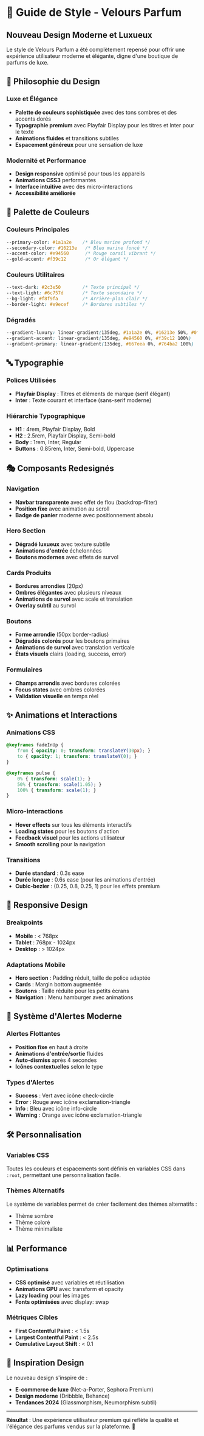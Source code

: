 # 🎨 Guide de Style - Velours Parfum

## Nouveau Design Moderne et Luxueux

Le style de Velours Parfum a été complètement repensé pour offrir une expérience utilisateur moderne et élégante, digne d'une boutique de parfums de luxe.

## 🎯 Philosophie du Design

### Luxe et Élégance
- **Palette de couleurs sophistiquée** avec des tons sombres et des accents dorés
- **Typographie premium** avec Playfair Display pour les titres et Inter pour le texte
- **Animations fluides** et transitions subtiles
- **Espacement généreux** pour une sensation de luxe

### Modernité et Performance
- **Design responsive** optimisé pour tous les appareils
- **Animations CSS3** performantes
- **Interface intuitive** avec des micro-interactions
- **Accessibilité améliorée**

## 🎨 Palette de Couleurs

### Couleurs Principales
```css
--primary-color: #1a1a2e    /* Bleu marine profond */
--secondary-color: #16213e   /* Bleu marine foncé */
--accent-color: #e94560      /* Rouge corail vibrant */
--gold-accent: #f39c12       /* Or élégant */
```

### Couleurs Utilitaires
```css
--text-dark: #2c3e50        /* Texte principal */
--text-light: #6c757d       /* Texte secondaire */
--bg-light: #f8f9fa         /* Arrière-plan clair */
--border-light: #e9ecef     /* Bordures subtiles */
```

### Dégradés
```css
--gradient-luxury: linear-gradient(135deg, #1a1a2e 0%, #16213e 50%, #0f3460 100%)
--gradient-accent: linear-gradient(135deg, #e94560 0%, #f39c12 100%)
--gradient-primary: linear-gradient(135deg, #667eea 0%, #764ba2 100%)
```

## 🔤 Typographie

### Polices Utilisées
- **Playfair Display** : Titres et éléments de marque (serif élégant)
- **Inter** : Texte courant et interface (sans-serif moderne)

### Hiérarchie Typographique
- **H1** : 4rem, Playfair Display, Bold
- **H2** : 2.5rem, Playfair Display, Semi-bold
- **Body** : 1rem, Inter, Regular
- **Buttons** : 0.85rem, Inter, Semi-bold, Uppercase

## 🎭 Composants Redesignés

### Navigation
- **Navbar transparente** avec effet de flou (backdrop-filter)
- **Position fixe** avec animation au scroll
- **Badge de panier** moderne avec positionnement absolu

### Hero Section
- **Dégradé luxueux** avec texture subtile
- **Animations d'entrée** échelonnées
- **Boutons modernes** avec effets de survol

### Cards Produits
- **Bordures arrondies** (20px)
- **Ombres élégantes** avec plusieurs niveaux
- **Animations de survol** avec scale et translation
- **Overlay subtil** au survol

### Boutons
- **Forme arrondie** (50px border-radius)
- **Dégradés colorés** pour les boutons primaires
- **Animations de survol** avec translation verticale
- **États visuels** clairs (loading, success, error)

### Formulaires
- **Champs arrondis** avec bordures colorées
- **Focus states** avec ombres colorées
- **Validation visuelle** en temps réel

## ✨ Animations et Interactions

### Animations CSS
```css
@keyframes fadeInUp {
    from { opacity: 0; transform: translateY(30px); }
    to { opacity: 1; transform: translateY(0); }
}

@keyframes pulse {
    0% { transform: scale(1); }
    50% { transform: scale(1.05); }
    100% { transform: scale(1); }
}
```

### Micro-interactions
- **Hover effects** sur tous les éléments interactifs
- **Loading states** pour les boutons d'action
- **Feedback visuel** pour les actions utilisateur
- **Smooth scrolling** pour la navigation

### Transitions
- **Durée standard** : 0.3s ease
- **Durée longue** : 0.6s ease (pour les animations d'entrée)
- **Cubic-bezier** : (0.25, 0.8, 0.25, 1) pour les effets premium

## 📱 Responsive Design

### Breakpoints
- **Mobile** : < 768px
- **Tablet** : 768px - 1024px
- **Desktop** : > 1024px

### Adaptations Mobile
- **Hero section** : Padding réduit, taille de police adaptée
- **Cards** : Margin bottom augmentée
- **Boutons** : Taille réduite pour les petits écrans
- **Navigation** : Menu hamburger avec animations

## 🎯 Système d'Alertes Moderne

### Alertes Flottantes
- **Position fixe** en haut à droite
- **Animations d'entrée/sortie** fluides
- **Auto-dismiss** après 4 secondes
- **Icônes contextuelles** selon le type

### Types d'Alertes
- **Success** : Vert avec icône check-circle
- **Error** : Rouge avec icône exclamation-triangle
- **Info** : Bleu avec icône info-circle
- **Warning** : Orange avec icône exclamation-triangle

## 🛠️ Personnalisation

### Variables CSS
Toutes les couleurs et espacements sont définis en variables CSS dans `:root`, permettant une personnalisation facile.

### Thèmes Alternatifs
Le système de variables permet de créer facilement des thèmes alternatifs :
- Thème sombre
- Thème coloré
- Thème minimaliste

## 📊 Performance

### Optimisations
- **CSS optimisé** avec variables et réutilisation
- **Animations GPU** avec transform et opacity
- **Lazy loading** pour les images
- **Fonts optimisées** avec display: swap

### Métriques Cibles
- **First Contentful Paint** : < 1.5s
- **Largest Contentful Paint** : < 2.5s
- **Cumulative Layout Shift** : < 0.1

## 🎨 Inspiration Design

Le nouveau design s'inspire de :
- **E-commerce de luxe** (Net-a-Porter, Sephora Premium)
- **Design moderne** (Dribbble, Behance)
- **Tendances 2024** (Glassmorphism, Neumorphism subtil)

---

**Résultat** : Une expérience utilisateur premium qui reflète la qualité et l'élégance des parfums vendus sur la plateforme. 🌟

